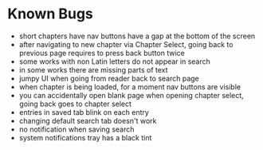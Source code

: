 # Known Bugs

- short chapters have nav buttons have a gap at the bottom of the screen
- after navigating to new chapter via Chapter Select, going back to previous page requires to press back button twice
- some works with non Latin letters do not appear in search
- in some works there are missing parts of text
- jumpy UI when going from reader back to search page
- when chapter is being loaded, for a moment nav buttons are visible
- you can accidentally open blank page when opening chapter select, going back goes to chapter select
- entries in saved tab blink on each entry
- changing default search tab doesn't work
- no notification when saving search
- system notifications tray has a black tint
